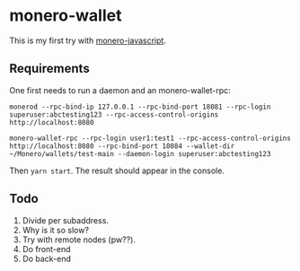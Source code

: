 # monero-wallet

This is my first try with [monero-javascript](https://github.com/monero-ecosystem/monero-javascript).

## Requirements

One first needs to run a daemon and an monero-wallet-rpc:

```
monerod --rpc-bind-ip 127.0.0.1 --rpc-bind-port 18081 --rpc-login superuser:abctesting123 --rpc-access-control-origins http://localhost:8080

monero-wallet-rpc --rpc-login user1:test1 --rpc-access-control-origins http://localhost:8080 --rpc-bind-port 18084 --wallet-dir ~/Monero/wallets/test-main --daemon-login superuser:abctesting123
```

Then `yarn start`. The result should appear in the console.

## Todo

1. Divide per subaddress.
1. Why is it so slow?
1. Try with remote nodes (pw??).
1. Do front-end
1. Do back-end
